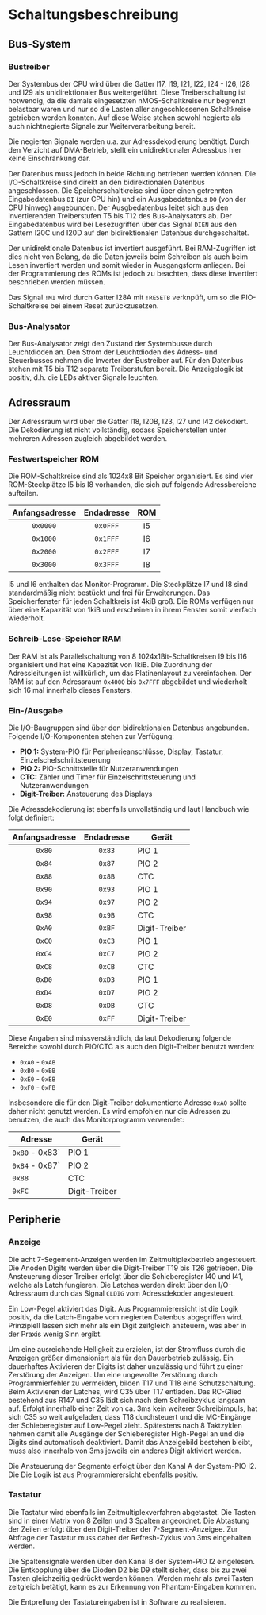 Schaltungsbeschreibung
======================

Bus-System
----------

### Bustreiber

Der Systembus der CPU wird über die Gatter I17, I19, I21, I22, I24 - I26, I28
und I29 als unidirektionaler Bus weitergeführt. Diese Treiberschaltung ist
notwendig, da die damals eingesetzten nMOS-Schaltkreise nur begrenzt belastbar
waren und nur so die Lasten aller angeschlossenen Schaltkreise getrieben werden
konnten. Auf diese Weise stehen sowohl negierte als auch nichtnegierte Signale
zur Weiterverarbeitung bereit.

Die negierten Signale werden u.a. zur Adressdekodierung benötigt. Durch den
Verzicht auf DMA-Betrieb, stellt ein unidirektionaler Adressbus hier keine
Einschränkung dar.

Der Datenbus muss jedoch in beide Richtung betrieben werden können. Die
I/O-Schaltkreise sind direkt an den bidirektionalen Datenbus angeschlossen. Die
Speicherschaltkreise sind über einen getrennten Eingabedatenbus `DI` (zur CPU
hin) und ein Ausgabedatenbus `DO` (von der CPU hinweg) angebunden. Der
Ausgbedatenbus leitet sich aus den invertierenden Treiberstufen T5 bis T12 des
Bus-Analysators ab. Der Eingabedatenbus wird bei Lesezugriffen über das Signal
`DIEN` aus den Gattern I20C und I20D auf den bidirektionalen Datenbus
durchgeschaltet.

Der unidirektionale Datenbus ist invertiert ausgeführt. Bei RAM-Zugriffen ist
dies nicht von Belang, da die Daten jeweils beim Schreiben als auch beim Lesen
invertiert werden und somit wieder in Ausgangsform anliegen. Bei der
Programmierung des ROMs ist jedoch zu beachten, dass diese invertiert
beschrieben werden müssen.

Das Signal `!M1` wird durch Gatter I28A mit `!RESETB` verknpüft, um so die
PIO-Schaltkreise bei einem Reset zurückzusetzen.

### Bus-Analysator

Der Bus-Analysator zeigt den Zustand der Systembusse durch Leuchtdioden an. Den
Strom der Leuchtdioden des Adress- und Steuerbusses nehmen die Inverter der
Bustreiber auf. Für den Datenbus stehen mit T5 bis T12 separate Treiberstufen
bereit. Die Anzeigelogik ist positiv, d.h. die LEDs aktiver Signale leuchten.


Adressraum
----------

Der Adressraum wird über die Gatter I18, I20B, I23, I27 und I42 dekodiert.
Die Dekodierung ist nicht vollständig, sodass Speicherstellen unter mehreren
Adressen zugleich abgebildet werden.

### Festwertspeicher ROM

Die ROM-Schaltkreise sind als 1024x8 Bit Speicher organisiert. Es sind vier
ROM-Steckplätze I5 bis I8 vorhanden, die sich auf folgende Adressbereiche
aufteilen.

| Anfangsadresse | Endadresse | ROM |
|:--------------:|:----------:|:---:|
| `0x0000`       | `0x0FFF`   | I5  |
| `0x1000`       | `0x1FFF`   | I6  |
| `0x2000`       | `0x2FFF`   | I7  |
| `0x3000`       | `0x3FFF`   | I8  |

I5 und I6 enthalten das Monitor-Programm. Die Steckplätze I7 und I8 sind
standardmäßig nicht bestückt und frei für Erweiterungen. Das Speicherfenster
für jeden Schaltkreis ist 4kiB groß. Die ROMs verfügen nur über eine Kapazität
von 1kiB und erscheinen in ihrem Fenster somit vierfach wiederholt.

### Schreib-Lese-Speicher RAM

Der RAM ist als Parallelschaltung von 8 1024x1Bit-Schaltkreisen I9 bis I16
organisiert und hat eine Kapazität von 1kiB. Die Zuordnung der Adressleitungen
ist willkürlich, um das Platinenlayout zu vereinfachen. Der RAM ist auf den
Adressraum `0x4000` bis `0x7FFF` abgebildet und wiederholt sich 16 mal
innerhalb dieses Fensters.

### Ein-/Ausgabe

Die I/O-Baugruppen sind über den bidirektionalen Datenbus angebunden. Folgende
I/O-Komponenten stehen zur Verfügung:

 * **PIO 1:** System-PIO für Peripherieanschlüsse, Display, Tastatur,
   Einzelschelschrittsteuerung
 * **PIO 2:** PIO-Schnittstelle für Nutzeranwendungen
 * **CTC:** Zähler und Timer für Einzelschrittsteuerung und Nutzeranwendungen
 * **Digit-Treiber:** Ansteuerung des Displays

Die Adressdekodierung ist ebenfalls unvollständig und laut Handbuch wie folgt
definiert:

| Anfangsadresse | Endadresse | Gerät         |
|:--------------:|:----------:| ------------- |
| `0x80`         | `0x83`     | PIO 1         |
| `0x84`         | `0x87`     | PIO 2         |
| `0x88`         | `0x8B`     | CTC           |
| `0x90`         | `0x93`     | PIO 1         |
| `0x94`         | `0x97`     | PIO 2         |
| `0x98`         | `0x9B`     | CTC           |
| `0xA0`         | `0xBF`     | Digit-Treiber |
| `0xC0`         | `0xC3`     | PIO 1         |
| `0xC4`         | `0xC7`     | PIO 2         |
| `0xC8`         | `0xCB`     | CTC           |
| `0xD0`         | `0xD3`     | PIO 1         |
| `0xD4`         | `0xD7`     | PIO 2         |
| `0xD8`         | `0xDB`     | CTC           |
| `0xE0`         | `0xFF`     | Digit-Treiber |

Diese Angaben sind missverständlich, da laut Dekodierung folgende Bereiche
sowohl durch PIO/CTC als auch den Digit-Treiber benutzt werden:

 * `0xA0` - `0xAB`
 * `0xB0` - `0xBB`
 * `0xE0` - `0xEB`
 * `0xF0` - `0xFB`

Insbesondere die für den Digit-Treiber dokumentierte Adresse `0xA0` sollte
daher nicht genutzt werden. Es wird empfohlen nur die Adressen zu benutzen, die
auch das Monitorprogramm verwendet:

| Adresse        | Gerät         |
| -------------- | ------------- |
| `0x80` - 0x83` | PIO 1         |
| `0x84` - 0x87` | PIO 2         |
| `0x88`         | CTC           |
| `0xFC`         | Digit-Treiber |


Peripherie
----------

### Anzeige

Die acht 7-Segement-Anzeigen werden im Zeitmultiplexbetrieb angesteuert. Die
Anoden Digits werden über die Digit-Treiber T19 bis T26 getrieben. Die
Ansteuerung dieser Treiber erfolgt über die Schieberegister I40 und I41, welche
als Latch fungieren. Die Latches werden direkt über den I/O-Adressraum durch
das Signal `CLDIG` vom Adressdekoder angesteuert.

Ein Low-Pegel aktiviert das Digit. Aus Programmierersicht ist die Logik
positiv, da die Latch-Eingabe vom negierten Datenbus abgegriffen wird.
Prinzipiell lassen sich mehr als ein Digit zeitgleich ansteuern, was aber in
der Praxis wenig Sinn ergibt.

Um eine ausreichende Helligkeit zu erzielen, ist der Stromfluss durch die
Anzeigen größer dimensioniert als für den Dauerbetrieb zulässig. Ein
dauerhaftes Aktivieren der Digits ist daher unzulässig und führt zu einer
Zerstörung der Anzeigen. Um eine ungewollte Zerstörung durch Programmierfehler
zu vermeiden, bilden T17 und T18 eine Schutzschaltung. Beim Aktivieren der
Latches, wird C35 über T17 entladen. Das RC-Glied bestehend aus R147 und C35
lädt sich nach dem Schreibzyklus langsam auf. Erfolgt innerhalb einer Zeit von
ca. 3ms kein weiterer Schreibimpuls, hat sich C35 so weit aufgeladen, dass T18
durchsteuert und die MC-Eingänge der Schieberegister auf Low-Pegel zieht.
Spätestens nach 8 Taktzyklen nehmen damit alle Ausgänge der Schieberegister
High-Pegel an und die Digits sind automatisch deaktiviert. Damit das
Anzeigebild bestehen bleibt, muss also innerhalb von 3ms jeweils ein anderes
Digit aktiviert werden.

Die Ansteuerung der Segmente erfolgt über den Kanal A der System-PIO I2. Die
Die Logik ist aus Programmierersicht ebenfalls positiv.

### Tastatur

Die Tastatur wird ebenfalls im Zeitmultiplexverfahren abgetastet. Die Tasten
sind in einer Matrix von 8 Zeilen und 3 Spalten angeordnet. Die Abtastung der
Zeilen erfolgt über den Digit-Treiber der 7-Segment-Anzeigee. Zur Abfrage der
Tastatur muss daher der Refresh-Zyklus von 3ms eingehalten werden.

Die Spaltensignale werden über den Kanal B der System-PIO I2 eingelesen. Die
Entkopplung über die Dioden D2 bis D9 stellt sicher, dass bis zu zwei Tasten
gleichzeitig gedrückt werden können. Werden mehr als zwei Tasten zeitgleich
betätigt, kann es zur Erkennung von Phantom-Eingaben kommen.

Die Entprellung der Tastatureingaben ist in Software zu realisieren.
